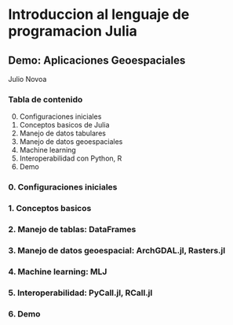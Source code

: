# Introduccion al lenguaje de programacion Julia
## Demo: Aplicaciones Geoespaciales

Julio Novoa

### Tabla de contenido
0. Configuraciones iniciales
1. Conceptos basicos de Julia
2. Manejo de datos tabulares
3. Manejo de datos geoespaciales
4. Machine learning
5. Interoperabilidad con Python, R
6. Demo

### 0. Configuraciones iniciales

### 1. Conceptos basicos

### 2. Manejo de tablas: DataFrames

### 3. Manejo de datos geoespacial: ArchGDAL.jl, Rasters.jl

### 4. Machine learning: MLJ

### 5. Interoperabilidad: PyCall.jl, RCall.jl

### 6. Demo
